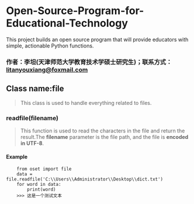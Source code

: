 # Open-Source-Program-for-Educational-Technology
This project builds an open source program that will provide educators with simple, actionable Python functions.

### 作者：李坦(天津师范大学教育技术学硕士研究生)；联系方式：litanyouxiang@foxmail.com

## Class name:file
> This class is used to handle everything related to files.

### readfile(filename)
> This function is used to read the characters in the file and return the result.The **filename** parameter is the file path, and the file is **encoded in UTF-8**.
#### Example
```
	from oset import file
	data = file.readfile('C:\\Users\\Administrator\\Desktop\\dict.txt')
	for word in data:
		print(word)
	>>> 这是一个测试文本
```

